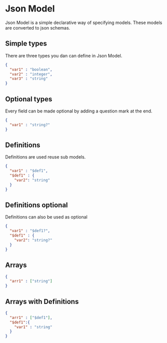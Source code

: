 # Json Model

Json Model is a simple declarative way of specifying models. These models are converted to json schemas.

## Simple types
There are three types you dan can define in Json Model.
```json
{
  "var1" : "boolean",
  "var2" : "integer",
  "var3" : "string"
}
```  

## Optional types
Every field can be made optional by adding a question mark at the end.
```json
{
  "var1" : "string?"
}
```
## Definitions
Definitions are used reuse sub models.
```json
{
  "var1" : "$def1",
  "$def1" : {
    "var2": "string"
  }
}
```  

## Definitions optional
Definitions can also be used as optional
```json
{
  "var1" : "$def1?",
  "$def1" : {
    "var2": "string?"
  }
}
```  

## Arrays 
```json
{
  "arr1" : ["string"]
}

```
## Arrays with Definitions
```json
{
  "arr1" : ["$def1"],
  "$def1":{
    "var1" : "string"
  }
}
```

